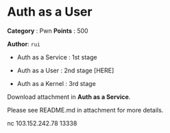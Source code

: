 # Auth as a User

**Category** : Pwn
**Points** : 500

**Author**: `rui`

- Auth as a Service : 1st stage
- Auth as a User    : 2nd stage [HERE]
- Auth as a Kernel  : 3rd stage

Download attachment in **Auth as a Service**.
Please see README.md in attachment for more details.


nc 103.152.242.78 13338




